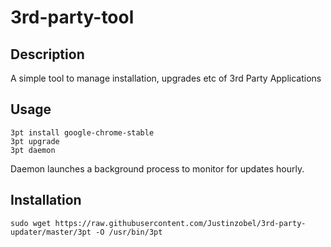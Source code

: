 # 3rd-party-tool

## Description
A simple tool to manage installation, upgrades etc of 3rd Party Applications

## Usage
    3pt install google-chrome-stable
    3pt upgrade
    3pt daemon

Daemon launches a background process to monitor for updates hourly.

## Installation
    sudo wget https://raw.githubusercontent.com/Justinzobel/3rd-party-updater/master/3pt -O /usr/bin/3pt
